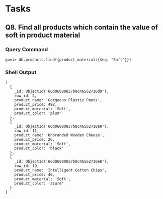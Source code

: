 # Tasks

## Q8. Find all products which contain the value of soft in product material

### Query Command

```console
guvi> db.products.find({product_material:{$eq: 'Soft'}})
```

### Shell Output

```console
[
  {
    _id: ObjectId('66d06080837b8c46562710d9'),
    row_id: 4,
    product_name: 'Gorgeous Plastic Pants',
    product_price: 492,
    product_material: 'Soft',
    product_color: 'plum'
  },
  {
    _id: ObjectId('66d06080837b8c46562710e0'),
    row_id: 11,
    product_name: 'Unbranded Wooden Cheese',
    product_price: 26,
    product_material: 'Soft',
    product_color: 'black'
  },
  {
    _id: ObjectId('66d06080837b8c46562710e8'),
    row_id: 19,
    product_name: 'Intelligent Cotton Chips',
    product_price: 46,
    product_material: 'Soft',
    product_color: 'azure'
  }
]
```
